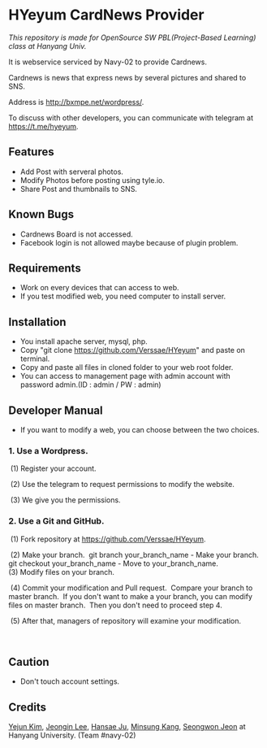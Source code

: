 # HYeyum CardNews Provider
*This repository is made for OpenSource SW PBL(Project-Based Learning) class at Hanyang Univ.*

It is webservice serviced by Navy-02 to provide Cardnews.

Cardnews is news that express news by several pictures and shared to SNS.

Address is http://bxmpe.net/wordpress/.

To discuss with other developers, you can communicate with telegram at https://t.me/hyeyum.



## Features

* Add Post with serveral photos.
* Modify Photos before posting using tyle.io.
* Share Post and thumbnails to SNS.



## Known Bugs

* Cardnews Board is not accessed.
* Facebook login is not allowed maybe because of plugin problem.



## Requirements

* Work on every devices that can access to web.
* If you test modified web, you need computer to install server.



## Installation

* You install apache server, mysql, php.
* Copy "git clone https://github.com/Verssae/HYeyum" and paste on terminal.
* Copy and paste all files in cloned folder to your web root folder.
* You can access to management page with admin account with password admin.(ID : admin / PW : admin)



## Developer Manual

* If you want to modify a web, you can choose between the two choices.

### 1. Use a Wordpress.

​	(1) Register your account.

​	(2) Use the telegram to request permissions to modify the website.

​	(3) We give you the permissions.

### 2. Use a Git and GitHub.

​	(1) Fork repository at https://github.com/Verssae/HYeyum.

​	(2) Make your branch.
​		git branch your_branch_name - Make your branch.
​		git checkout your_branch_name - Move to your_branch_name.
​	
​	(3) Modify files on your branch.

​	(4) Commit your modification and Pull request.
​		Compare your branch to master branch.
​		If you don't want to make a your branch, you can modify files on master branch.
​		Then you don't need to proceed step 4.

​	(5) After that, managers of repository will examine your modification.


​	
## Caution

* Don't touch account settings.



## Credits

[Yejun Kim](https://github.com/kyj0701), [Jeongin Lee](https://github.com/jil8885), [Hansae Ju](https://github.com/Verssae), [Minsung Kang](https://github.com/TigerP-MS), [Seongwon Jeon](https://github.com/saecom0601) at Hanyang University. (Team #navy-02)

